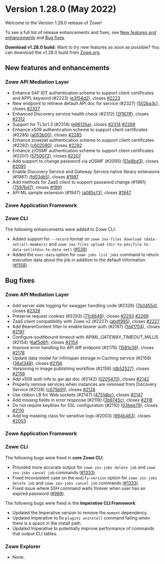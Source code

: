 # Version 1.28.0 (May 2022)

Welcome to the Version 1.28.0 release of Zowe! 

To see a full list of release enhancements and fixes, see [New features and enhancements](#new-features-and-enhancements) and [Bug fixes](#bug-fixes). 

**Download v1.28.0 build:** Want to try new features as soon as possible? You can download the v1.28.0 build from [Zowe.org](https://www.zowe.org/download.html).

## New features and enhancements

### Zowe API Mediation Layer

* Enhance SAF IDT authentication scheme to support client certificates and APPL keyword (#2223) ([e3f54d2](https://github.com/zowe/api-layer/commit/e3f54d2)), closes [#2223](https://github.com/zowe/api-layer/issues/2223)
* New endpoint to retrieve default API doc for service (#2327) ([502ba3c](https://github.com/zowe/api-layer/commit/502ba3c)), closes [#2327](https://github.com/zowe/api-layer/issues/2327)
* Enhanced Discovery service health check (#2312) ([2f167ff](https://github.com/zowe/api-layer/commit/2f167ff)), closes [#2312](https://github.com/zowe/api-layer/issues/2312)
* Support for TLSv1.3 (#2314) ([e96135a](https://github.com/zowe/api-layer/commit/e96135a)), closes [#2314](https://github.com/zowe/api-layer/issues/2314) [#2269](https://github.com/zowe/api-layer/issues/2269)
* Enhance x509 authentication scheme to support client certificates (#2285) ([a053b00](https://github.com/zowe/api-layer/commit/a053b00)), closes [#2285](https://github.com/zowe/api-layer/issues/2285)
* Enhance zowejwt authentication scheme to support client certificates (#2292) ([c602080](https://github.com/zowe/api-layer/commit/c602080)), closes [#2292](https://github.com/zowe/api-layer/issues/2292)
* Enhance z/OSMF authentication scheme to support client certificates (#2207) ([5750072](https://github.com/zowe/api-layer/commit/5750072)), closes [#2207](https://github.com/zowe/api-layer/issues/2207)
* Add support to change password via zOSMF (#2095) ([51e8bd3](https://github.com/zowe/api-layer/commit/51e8bd3)), closes [#2095](https://github.com/zowe/api-layer/issues/2095)
* Enable Discovery Service and Gateway Service native library extensions (#1987) ([fd03db5](https://github.com/zowe/api-layer/commit/fd03db5)), closes [#1987](https://github.com/zowe/api-layer/issues/1987)
* Add methods for ZaaS client to support password change (#1991) ([7597bd7](https://github.com/zowe/api-layer/commit/7597bd7)), closes [#1991](https://github.com/zowe/api-layer/issues/1991)
* API ML sample extension (#1947) ([a085cf3](https://github.com/zowe/api-layer/commit/a085cf3)), closes [#1947](https://github.com/zowe/api-layer/issues/1947)


### Zowe Application Framework


### Zowe CLI

The following enhancements were added to Zowe CLI:

- Added support for `--record` format on `zowe zos-files download (data-set|all-members)` and `zowe zos-files upload (dir-to-pds|file-to-data-set|stdin-to-data-set)` ([#539](https://github.com/zowe/zowe-cli/issues/539))
- Added the `exec-data` option for `zowe jobs list jobs` command to return execution data about the job in addition to the default information ([#1158](https://github.com/zowe/zowe-cli/issues/1158)).


## Bug fixes

### Zowe API Mediation Layer

* Add server side logging for swagger handling code (#2328) ([7b0455d](https://github.com/zowe/api-layer/commit/7b0455d)), closes [#2328](https://github.com/zowe/api-layer/issues/2328)
* Preserve request cookies (#2293) ([71c6649](https://github.com/zowe/api-layer/commit/71c6649)), closes [#2293](https://github.com/zowe/api-layer/issues/2293) [#2269](https://github.com/zowe/api-layer/issues/2269)
* ZaaS client compatibility with Zowe v2 (#2227) ([abdf995](https://github.com/zowe/api-layer/commit/abdf995)), closes [#2227](https://github.com/zowe/api-layer/issues/2227)
* Add BearerContent filter to enable bearer auth (#2197) ([1d41704](https://github.com/zowe/api-layer/commit/1d41704)), closes [#2197](https://github.com/zowe/api-layer/issues/2197)
* Configure southbound timeout with APIML_GATEWAY_TIMEOUT_MILLIS (#2154) ([6af5d6f](https://github.com/zowe/api-layer/commit/6af5d6f)), closes [#2154](https://github.com/zowe/api-layer/issues/2154)
* Improve error handling for API diff endpoint (#2178) ([1581e39](https://github.com/zowe/api-layer/commit/1581e39)), closes [#2178](https://github.com/zowe/api-layer/issues/2178)
* Update data model for infinispan storage in Caching service (#2156) ([38a1348](https://github.com/zowe/api-layer/commit/38a1348)), closes [#2156](https://github.com/zowe/api-layer/issues/2156)
* Versioning in image publishing workflow (#2159) ([db52527](https://github.com/zowe/api-layer/commit/db52527)), closes [#2159](https://github.com/zowe/api-layer/issues/2159)
* Add x509 auth info to gw api doc (#2142) ([0205470](https://github.com/zowe/api-layer/commit/0205470)), closes [#2142](https://github.com/zowe/api-layer/issues/2142)
* Properly remove services when instances are removed from Discovery Service (#2128) ([c675b91](https://github.com/zowe/api-layer/commit/c675b91)), closes [#2128](https://github.com/zowe/api-layer/issues/2128)
* Use ribbon LB for Web sockets (#2147) ([4751dbc](https://github.com/zowe/api-layer/commit/4751dbc)), closes [#2147](https://github.com/zowe/api-layer/issues/2147)
* Add missing fields in error response (#2118) ([3b9745c](https://github.com/zowe/api-layer/commit/3b9745c)), closes [#2118](https://github.com/zowe/api-layer/issues/2118)
* Do not require keyAlias for SSL configuration (#2110) ([03bee79](https://github.com/zowe/api-layer/commit/03bee79)), closes [#2110](https://github.com/zowe/api-layer/issues/2110)
* Add log masking class for sensitive logs (#2003) ([994b483](https://github.com/zowe/api-layer/commit/994b483)), closes [#2003](https://github.com/zowe/api-layer/issues/2003)

### Zowe Application Framework


### Zowe CLI

The following bugs were fixed in **core Zowe CLI**:

- Provided more accurate output for `zowe zos-jobs delete job` and `zowe zos-jobs cancel job` commands ([#1333](https://github.com/zowe/zowe-cli/issues/1333)).
- Fixed inconsistent case on the `modify-version` option for `zowe zos-jobs delete job` and `zowe zos-jobs cancel job` commands ([#1333](https://github.com/zowe/zowe-cli/issues/1333)).
- Fixed issue where SSH command waits forever when user has an expired password ([#989](https://github.com/zowe/zowe-cli/issues/989)).

The following bugs were fixed in the **Imperative CLI Framework**:

- Updated the Imperative version to remove the `moment` dependency.
- Updated Imperative to fix `plugins uninstall` command failing when there is a space in the install path.
- Updated Imperative to potentially improve performance of commands that output CLI tables.

### Zowe Explorer

- None.

